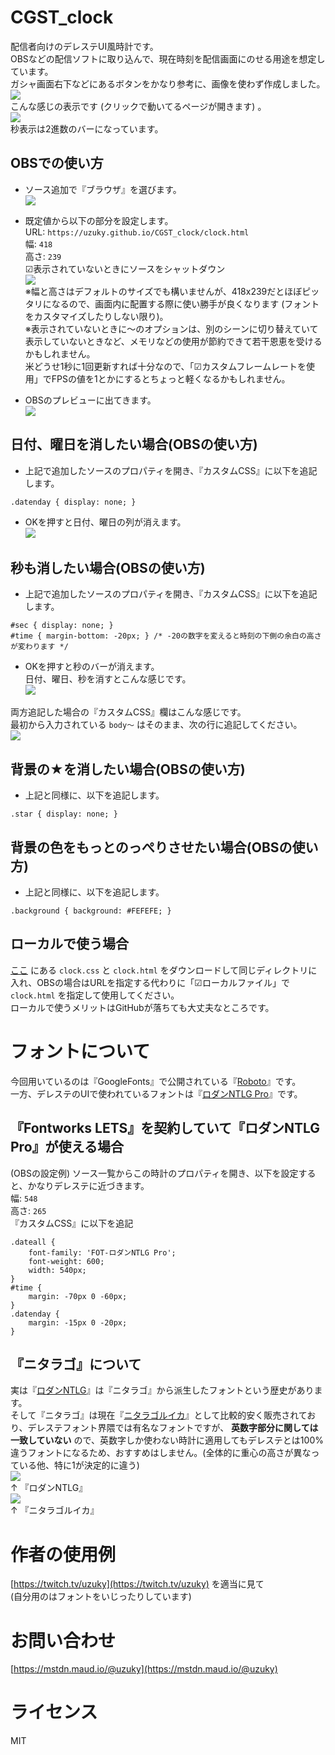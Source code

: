 # CGST_clock
配信者向けのデレステUI風時計です。  
OBSなどの配信ソフトに取り込んで、現在時刻を配信画面にのせる用途を想定しています。  
ガシャ画面右下などにあるボタンをかなり参考に、画像を使わず作成しました。  
![](/readme_img/button.png)   
こんな感じの表示です (クリックで動いてるページが開きます) 。  
[![](/readme_img/clock.png)](https://uzuky.github.io/CGST_clock/clock.html)  
秒表示は2進数のバーになっています。  

## OBSでの使い方  
- ソース追加で『ブラウザ』を選びます。  
![](/readme_img/source.png)  

- 既定値から以下の部分を設定します。  
URL: `https://uzuky.github.io/CGST_clock/clock.html`  
幅: `418`  
高さ: `239`  
☑表示されていないときにソースをシャットダウン  
![](/readme_img/setting.png)  
※幅と高さはデフォルトのサイズでも構いませんが、418x239だとほぼピッタリになるので、画面内に配置する際に使い勝手が良くなります (フォントをカスタマイズしたりしない限り)。  
※表示されていないときに～のオプションは、別のシーンに切り替えていて表示していないときなど、メモリなどの使用が節約できて若干恩恵を受けるかもしれません。  
米どうせ1秒に1回更新すれば十分なので、「☑カスタムフレームレートを使用」でFPSの値を1とかにするとちょっと軽くなるかもしれません。

- OBSのプレビューに出てきます。  
![](/readme_img/preview.png)  
  
## 日付、曜日を消したい場合(OBSの使い方)  
- 上記で追加したソースのプロパティを開き、『カスタムCSS』に以下を追記します。  
```  
.datenday { display: none; }  
```  
- OKを押すと日付、曜日の列が消えます。  
![](/readme_img/clock_nodate.png)  

## 秒も消したい場合(OBSの使い方)
- 上記で追加したソースのプロパティを開き、『カスタムCSS』に以下を追記します。  
```
#sec { display: none; }
#time { margin-bottom: -20px; } /* -20の数字を変えると時刻の下側の余白の高さが変わります */
```
- OKを押すと秒のバーが消えます。  
日付、曜日、秒を消すとこんな感じです。  
![](/readme_img/clock_nodatesec.png)  

両方追記した場合の『カスタムCSS』欄はこんな感じです。  
最初から入力されている `body～` はそのまま、次の行に追記してください。  
![](/readme_img/customcss.png)

## 背景の★を消したい場合(OBSの使い方)  
- 上記と同様に、以下を追記します。
```
.star { display: none; }
```

## 背景の色をもっとのっぺりさせたい場合(OBSの使い方)  
- 上記と同様に、以下を追記します。
```
.background { background: #FEFEFE; }
```

## ローカルで使う場合
[ここ](https://github.com/uzuky/CGST_clock) にある `clock.css` と `clock.html` をダウンロードして同じディレクトリに入れ、OBSの場合はURLを指定する代わりに「☑ローカルファイル」で `clock.html` を指定して使用してください。  
ローカルで使うメリットはGitHubが落ちても大丈夫なところです。  

# フォントについて
今回用いているのは『GoogleFonts』で公開されている『[Roboto](https://fonts.google.com/specimen/Roboto)』です。  
一方、デレステのUIで使われているフォントは『[ロダンNTLG Pro](https://lets.fontworks.co.jp/fonts/236)』です。  


## 『Fontworks LETS』を契約していて『ロダンNTLG Pro』が使える場合  
(OBSの設定例) ソース一覧からこの時計のプロパティを開き、以下を設定すると、かなりデレステに近づきます。  
幅: `548`  
高さ: `265`   
『カスタムCSS』に以下を追記
```
.dateall {
    font-family: 'FOT-ロダンNTLG Pro';
    font-weight: 600;
    width: 540px;
}
#time {
    margin: -70px 0 -60px;
}
.datenday {
    margin: -15px 0 -20px;
}
```


## 『ニタラゴ』について  
実は『[ロダンNTLG](https://fontworks.co.jp/fontsearch/RodinNTLGPro-EB/)』は『ニタラゴ』から派生したフォントという歴史があります。  
そして『ニタラゴ』は現在『[ニタラゴルイカ](https://www.type-labo.jp/Hanpunitalago.html)』として比較的安く販売されており、デレステフォント界隈では有名なフォントですが、 **英数字部分に関しては一致していない** ので、英数字しか使わない時計に適用してもデレステとは100%違うフォントになるため、おすすめはしません。(全体的に重心の高さが異なっている他、特に1が決定的に違う)  
![](/readme_img/rodinntlgpro.png)  
↑ 『ロダンNTLG』  
![](/readme_img/nitalagoruika.png)  
↑ 『ニタラゴルイカ』  

# 作者の使用例  
[https://twitch.tv/uzuky](https://twitch.tv/uzuky) を適当に見て  
(自分用のはフォントをいじったりしています)  

# お問い合わせ  
[https://mstdn.maud.io/@uzuky](https://mstdn.maud.io/@uzuky)  

# ライセンス  
MIT
